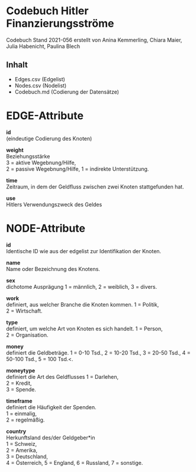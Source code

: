 # Codebuch Hitler Finanzierungsströme #
Codebuch Stand 2021-056
erstellt von Anina Kemmerling, Chiara Maier, Julia Habenicht, Paulina Blech

## Inhalt
- Edges.csv (Edgelist)
- Nodes.csv (Nodelist)
- Codebuch.md (Codierung der Datensätze)

# EDGE-Attribute

**id**  
(eindeutige Codierung des Knoten)   

**weight**   
Beziehungsstärke   
3 = aktive Wegebnung/Hilfe,  
2 = passive Wegebnung/Hilfe, 
1 = indirekte Unterstützung.

**time**  
Zeitraum, in dem der Geldfluss zwischen zwei Knoten stattgefunden hat.

**use**  
Hitlers Verwendungszweck des Geldes

# NODE-Attribute  
  
**id**  
Identische ID wie aus der edgelist zur Identifikation der Knoten. 

**name**  
Name oder Bezeichnung des Knotens.

**sex**    
dichotome Ausprägung 
1 = männlich, 
2 = weiblich, 
3 = divers.
  
**work**    
definiert, aus welcher Branche die Knoten kommen. 
1 = Politik,  
2 = Wirtschaft.

**type**   
definiert, um welche Art von Knoten es sich handelt. 
1 = Person,   
2 = Organisation.    

**money**    
definiert die Geldbeträge. 
1 = 0-10 Tsd., 
2 = 10-20 Tsd., 
3 = 20-50 Tsd., 
4 = 50-100 Tsd., 
5 = 100 Tsd.<.
  
**moneytype**  
definiert die Art des Geldflusses 
1 = Darlehen,       
2 = Kredit,    
3 = Spende.    
  
**timeframe**    
definiert die Häufigkeit der Spenden.  
1 = einmalig,   
2 = regelmäßig.   

**country**  
Herkunftsland des/der Geldgeber*in  
1 = Schweiz,      
2 = Amerika,   
3 = Deutschland,    
4 = Österreich,
5 = England,
6 = Russland,
7 = sonstige.

##

